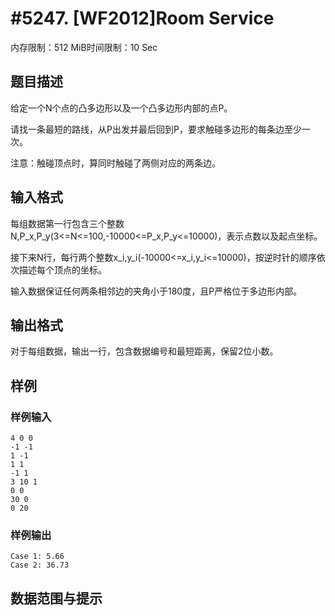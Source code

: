 # #5247. [WF2012]Room Service

内存限制：512 MiB时间限制：10 Sec

## 题目描述

给定一个N个点的凸多边形以及一个凸多边形内部的点P。

请找一条最短的路线，从P出发并最后回到P，要求触碰多边形的每条边至少一次。

注意：触碰顶点时，算同时触碰了两侧对应的两条边。

## 输入格式

每组数据第一行包含三个整数N,P_x,P_y(3<=N<=100,-10000<=P_x,P_y<=10000)，表示点数以及起点坐标。

接下来N行，每行两个整数x_i,y_i(-10000<=x_i,y_i<=10000)，按逆时针的顺序依次描述每个顶点的坐标。

输入数据保证任何两条相邻边的夹角小于180度，且P严格位于多边形内部。

## 输出格式

对于每组数据，输出一行，包含数据编号和最短距离，保留2位小数。

## 样例

### 样例输入

    
    4 0 0
    -1 -1
    1 -1
    1 1
    -1 1
    3 10 1
    0 0
    30 0
    0 20
    

### 样例输出

    
    Case 1: 5.66
    Case 2: 36.73
    
    

## 数据范围与提示
